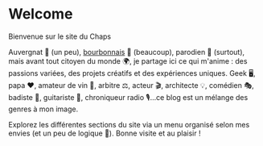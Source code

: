 # Welcome

Bienvenue sur le site du Chaps

Auvergnat 🌋 (un peu), [bourbonnais](./bourbonnais/) 🏰 (beaucoup), parodien 🚜 (surtout), mais avant tout citoyen du monde 🌍, je partage ici ce qui m'anime : des passions variées, des projets créatifs et des expériences uniques. Geek 🖥️, papa ❤️, amateur de vin 🍷, arbitre ⚖️, acteur 🎬, architecte 💡, comédien 🎭, badiste 🏸, guitariste 🎸, chroniqueur radio 🎙️...ce blog est un mélange des genres à mon image.

Explorez les différentes sections du site via un menu organisé selon mes envies (et un peu de logique 🧠). Bonne visite et au plaisir !
